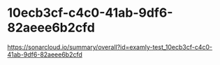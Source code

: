 # 10ecb3cf-c4c0-41ab-9df6-82aeee6b2cfd
https://sonarcloud.io/summary/overall?id=examly-test_10ecb3cf-c4c0-41ab-9df6-82aeee6b2cfd
